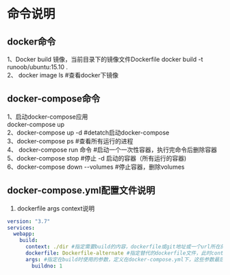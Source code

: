 # 命令说明

## docker命令

1、Docker build 镜像，当前目录下的镜像文件Dockerfile
docker build -t runoob/ubuntu:15.10 .  
2、 docker image ls   #查看docker下镜像

## docker-compose命令

1、启动docker-compose应用  
docker-compose up  
2、docker-compose up -d  #detatch启动docker-compose  
3、docker-compose ps    #查看所有运行的进程  
4、 docker-compose run   命令  #启动一个一次性容器，执行完命令后删除容器  
5、docker-compose stop   #停止 -d 启动的容器（所有运行的容器)  
6、docker-compose down --volumes   #停止容器，删除volumes  

## docker-compose.yml配置文件说明

1. dockerfile args context说明

```yml
version: "3.7"
services:
  webapp:
    build:
      context: ./dir #指定需要build的内容，dockerfile或git地址或一个url所在的目录
      dockerfile: Dockerfile-alternate #指定替代的dockerfile文件，此时context也是必须指定的
      args: #指定在build时使用的参数，定义在docker-compose.yml下，这些参数最后是在dockefile中使用ARG关键字进行使用的，
        buildno: 1

```

